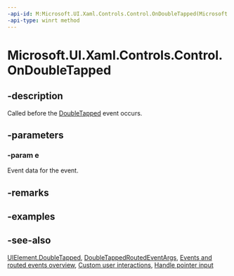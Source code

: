 ```yaml
---
-api-id: M:Microsoft.UI.Xaml.Controls.Control.OnDoubleTapped(Microsoft.UI.Xaml.Input.DoubleTappedRoutedEventArgs)
-api-type: winrt method
---
```


<!-- Method syntax
virtual protected void OnDoubleTapped(Windows.UI.Xaml.Input.DoubleTappedRoutedEventArgs e)
-->

# Microsoft.UI.Xaml.Controls.Control.OnDoubleTapped

## -description
Called before the [DoubleTapped](../microsoft.ui.xaml/uielement_doubletapped.md) event occurs.

## -parameters
### -param e
Event data for the event.

## -remarks

## -examples

## -see-also
[UIElement.DoubleTapped](../microsoft.ui.xaml/uielement_doubletapped.md), [DoubleTappedRoutedEventArgs](../microsoft.ui.xaml.input/doubletappedroutedeventargs.md), [Events and routed events overview](/windows/uwp/xaml-platform/events-and-routed-events-overview), [Custom user interactions](/windows/apps/design/layout/index), [Handle pointer input](/windows/uwp/input-and-devices/handle-pointer-input)
